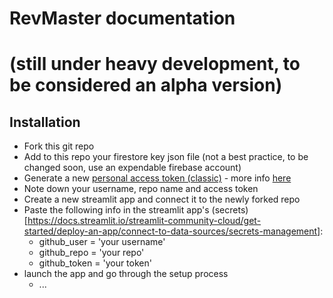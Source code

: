 # RevMaster documentation
# (still under heavy development, to be considered an alpha version)
## Installation
- Fork this git repo
- Add to this repo your firestore key json file (not a best practice, to be changed soon, use an expendable firebase account)
- Generate a new [personal access token (classic)](https://github.com/settings/tokens) - more info [here](https://docs.github.com/en/authentication/keeping-your-account-and-data-secure/creating-a-personal-access-token)
- Note down your username, repo name and access token 
- Create a new streamlit app and connect it to the newly forked repo
- Paste the following info in the streamlit app's (secrets)[https://docs.streamlit.io/streamlit-community-cloud/get-started/deploy-an-app/connect-to-data-sources/secrets-management]:
  - github_user = 'your username'
  - github_repo = 'your repo'
  - github_token = 'your token'
- launch the app and go through the setup process
  - ...
